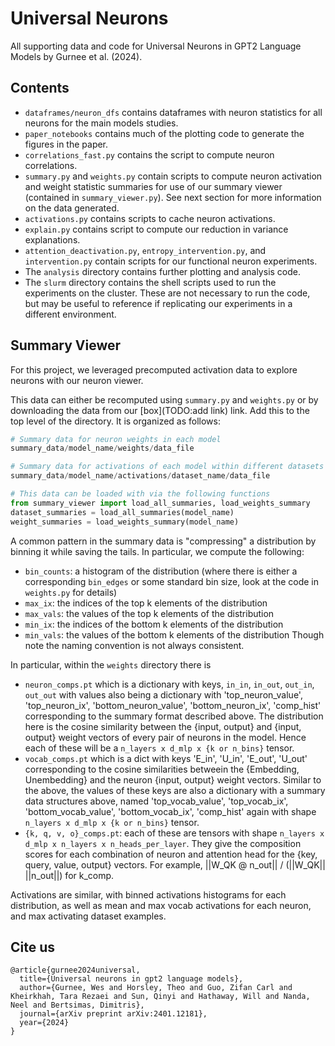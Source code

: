 # Universal Neurons
All supporting data and code for Universal Neurons in GPT2 Language Models by Gurnee et al. (2024).

## Contents
* `dataframes/neuron_dfs` contains dataframes with neuron statistics for all neurons for the main models studies.
* `paper_notebooks` contains much of the plotting code to generate the figures in the paper.
* `correlations_fast.py` contains the script to compute neuron correlations.
* `summary.py` and `weights.py` contain scripts to compute neuron activation and weight statistic summaries for use of our summary viewer (contained in `summary_viewer.py`). See next section for more information on the data generated.
* `activations.py` contains scripts to cache neuron activations.
* `explain.py` contains script to compute our reduction in variance explanations.
* `attention_deactivation.py`, `entropy_intervention.py`, and `intervention.py` contain scripts for our functional neuron experiments.
* The `analysis` directory contains further plotting and analysis code.
* The `slurm` directory contains the shell scripts used to run the experiments on the cluster. These are not necessary to run the code, but may be useful to reference if replicating our experiments in a different environment.


## Summary Viewer
For this project, we leveraged precomputed activation data to explore neurons with our neuron viewer.

This data can either be recomputed using `summary.py` and `weights.py` or by downloading the data from our [box](TODO:add link) link. Add this to the top level of the directory. It is organized as follows:

```python
# Summary data for neuron weights in each model
summary_data/model_name/weights/data_file

# Summary data for activations of each model within different datasets
summary_data/model_name/activations/dataset_name/data_file

# This data can be loaded with via the following functions
from summary_viewer import load_all_summaries, load_weights_summary
dataset_summaries = load_all_summaries(model_name)
weight_summaries = load_weights_summary(model_name)
```

A common pattern in the summary data is "compressing" a distribution by binning it while saving the tails. In particular, we compute the following:
- `bin_counts`: a histogram of the distribution (where there is either a corresponding `bin_edges` or some standard bin size, look at the code in `weights.py` for details)
- `max_ix`: the indices of the top k elements of the distribution
- `max_vals`: the values of the top k elements of the distribution
- `min_ix`: the indices of the bottom k elements of the distribution
- `min_vals`: the values of the bottom k elements of the distribution
Though note the naming convention is not always consistent.

In particular, within the `weights` directory there is
- `neuron_comps.pt` which is a dictionary with keys, `in_in`, `in_out`, `out_in`, `out_out` with values also being a dictionary with 'top_neuron_value', 'top_neuron_ix', 'bottom_neuron_value', 'bottom_neuron_ix', 'comp_hist' corresponding to the summary format described above. The distribution here is the cosine similarity between the {input, output} and {input, output} weight vectors of every pair of neurons in the model. Hence each of these will be a `n_layers x d_mlp x {k or n_bins}` tensor.
- `vocab_comps.pt` which is a dict with keys 'E_in', 'U_in', 'E_out', 'U_out' corresponding to the cosine similarities betweein the {Embedding, Unembedding} and the neuron {input, output} weight vectors. Similar to the above, the values of these keys are also a dictionary with a summary data structures above, named 'top_vocab_value', 'top_vocab_ix', 'bottom_vocab_value', 'bottom_vocab_ix', 'comp_hist' again with shape  `n_layers x d_mlp x {k or n_bins}` tensor.
- `{k, q, v, o}_comps.pt`: each of these are tensors with shape `n_layers x d_mlp x n_layers x n_heads_per_layer`. They give the composition scores for each combination of neuron and attention head for the {key, query, value, output} vectors. For example, ||W_QK @ n_out|| / (||W_QK|| ||n_out||) for k_comp.

Activations are similar, with binned activations histograms for each distribution, as well as mean and max vocab activations for each neuron, and max activating dataset examples.


## Cite us
```
@article{gurnee2024universal,
  title={Universal neurons in gpt2 language models},
  author={Gurnee, Wes and Horsley, Theo and Guo, Zifan Carl and Kheirkhah, Tara Rezaei and Sun, Qinyi and Hathaway, Will and Nanda, Neel and Bertsimas, Dimitris},
  journal={arXiv preprint arXiv:2401.12181},
  year={2024}
}
```
